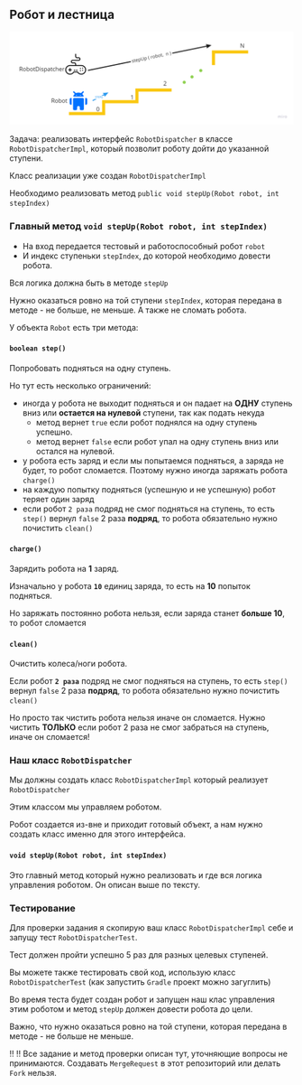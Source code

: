 Робот и лестница
---

![img.png](img.png)

Задача: реализовать интерфейс `RobotDispatcher` в классе `RobotDispatcherImpl`, который позволит роботу дойти до указанной ступени.

Класс реализации уже создан `RobotDispatcherImpl`

Необходимо реализовать метод `public void stepUp(Robot robot, int stepIndex)`

### Главный метод `void stepUp(Robot robot, int stepIndex)`

- На вход передается тестовый и работоспособный робот `robot` 
- И индекс ступеньки `stepIndex`, до которой необходимо довести робота.

Вся логика должна быть в методе `stepUp`

Нужно оказаться ровно на той ступени `stepIndex`, которая передана в методе - не больше, не меньше. А также не сломать робота.

У объекта `Robot` есть три метода:

#### `boolean step()`

Попробовать подняться на одну ступень.

Но тут есть несколько ограничений:

- иногда у робота не выходит подняться и он падает на **ОДНУ** ступень вниз или **остается на нулевой** ступени, так как подать
  некуда
    - метод вернет `true` если робот поднялся на одну ступень успешно.
    - метод вернет `false` если робот упал на одну ступень вниз или остался на нулевой.
- у робота есть заряд и если мы попытаемся подняться, а заряда не будет, то робот сломается. Поэтому нужно иногда
  заряжать робота `charge()`
- на каждую попытку подняться (успешную и не успешную) робот теряет один заряд
- если робот `2 раза` подряд не смог подняться на ступень, то есть `step()` вернул `false` 2 раза **подряд**, то робота
  обязательно нужно почистить `clean()`

#### `charge()`

Зарядить робота на **1** заряд.

Изначально у робота **`10`** единиц заряда, то есть на **10** попыток подняться.

Но заряжать постоянно робота нельзя, если заряда станет **больше 10**, то робот сломается

#### `clean()`

Очистить колеса/ноги робота.

Если робот **`2 раза`** подряд не смог подняться на ступень, то есть `step()` вернул `false` 2 раза **подряд**, то робота
обязательно нужно почистить `clean()`

Но просто так чистить робота нельзя иначе он сломается.
Нужно чистить **ТОЛЬКО** если робот 2 раза не смог забраться на ступень, иначе он сломается!

### Наш класс `RobotDispatcher`

Мы должны создать класс `RobotDispatcherImpl` который реализует `RobotDispatcher`

Этим классом мы управляем роботом. 

Робот создается из-вне и приходит готовый объект, а нам нужно создать класс именно для этого интерфейса.

#### `void stepUp(Robot robot, int stepIndex)`
Это главный метод который нужно реализовать и где вся логика управления роботом. Он описан выше по тексту.

### Тестирование

Для проверки задания я скопирую ваш класс `RobotDispatcherImpl` себе и запущу тест `RobotDispatcherTest`.

Тест должен пройти успешно 5 раз для разных целевых ступеней.

Вы можете также тестировать свой код, использую класс `RobotDispatcherTest` (как запустить `Gradle` проект можно загуглить)

Во время теста будет создан робот и запущен наш клас управления этим роботом и метод `stepUp` должен довести робота до цели. 

Важно, что нужно оказаться ровно на той ступени, которая передана в методе - не больше не меньше.

:bangbang: :bangbang: Все задание и метод проверки описан тут, уточняющие вопросы не принимаются. Создавать `MergeRequest` в этот репозиторий или делать `Fork` нельзя.
 